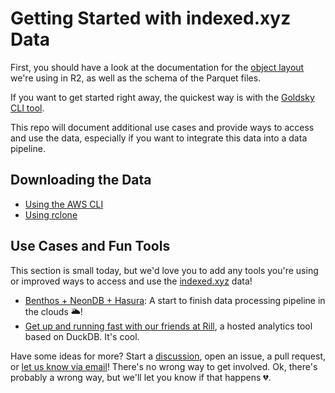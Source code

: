 # Getting Started with indexed.xyz Data

First, you should have a look at the documentation for the [object layout](schema.md) we're using in R2, as well as the schema of the Parquet files.

If you want to get started right away, the quickest way is with the [Goldsky CLI tool](https://docs.goldsky.com/references/cli).

This repo will document additional use cases and provide ways to access and use the data, especially if you want to integrate this data into a data pipeline.

## Downloading the Data

- [Using the AWS CLI](awscli.md)
- [Using rclone](rclone.md)

## Use Cases and Fun Tools

This section is small today, but we'd love you to add any tools you're using or improved ways to access and use the [indexed.xyz](https://indexed.xyz) data!

- [Benthos + NeonDB + Hasura](benthos_postgres_hasura.md): A start to finish data processing pipeline in the clouds 🌥️!
- [Get up and running fast with our friends at Rill](https://rilldata.com/indexed-xyz), a hosted analytics tool based on DuckDB. It's cool.

Have some ideas for more? Start a [discussion](https://github.com/indexed-xyz/docs/discussions), open an issue, a pull request, or [let us know via email](mailto:support@goldsky.com)! There's no wrong way to get involved. Ok, there's probably a wrong way, but we'll let you know if that happens 💔.
